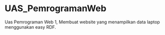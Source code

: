# UAS_PemrogramanWeb
Uas Pemrograman Web 1, Membuat website yang menampilkan data laptop menggunakan easy RDF.
